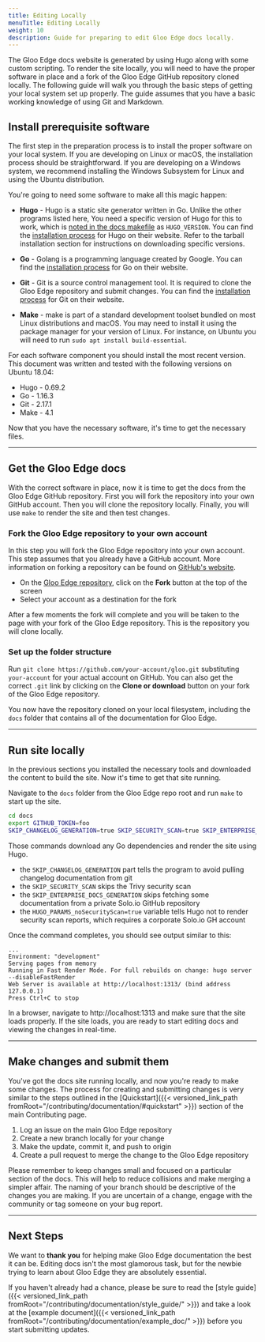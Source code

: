 ```yaml
---
title: Editing Locally
menuTitle: Editing Locally
weight: 10
description: Guide for preparing to edit Gloo Edge docs locally.
---
```


The Gloo Edge docs website is generated by using Hugo along with some custom scripting. To render the site locally, you will need to have the proper software in place and a fork of the Gloo Edge GitHub repository cloned locally.  The following guide will walk you through the basic steps of getting your local system set up properly. The guide assumes that you have a basic working knowledge of using Git and Markdown.

## Install prerequisite software

The first step in the preparation process is to install the proper software on your local system. If you are developing on Linux or macOS, the installation process should be straightforward. If you are developing on a Windows system, we recommend installing the Windows Subsystem for Linux and using the Ubuntu distribution.

You're going to need some software to make all this magic happen:

* **Hugo** - Hugo is a static site generator written in Go. Unlike the other programs listed here, You need a specific version of Hugo for this to work, which is [noted in the docs makefile](https://github.com/solo-io/gloo/blob/master/docs/Makefile#L26) as `HUGO_VERSION`. You can find the [installation process](https://gohugo.io/getting-started/installing/) for Hugo on their website. Refer to the tarball installation section for instructions on downloading specific versions.

* **Go** - Golang is a programming language created by Google. You can find the [installation process](https://golang.org/doc/install) for Go on their website.

* **Git** - Git is a source control management tool. It is required to clone the Gloo Edge repository and submit changes. You can find the [installation process](https://git-scm.com/book/en/v2/Getting-Started-Installing-Git) for Git on their website.

* **Make** - make is part of a standard development toolset bundled on most Linux distributions and macOS. You may need to install it using the package manager for your version of Linux. For instance, on Ubuntu you will need to run `sudo apt install build-essential`.

For each software component you should install the most recent version. This document was written and tested with the following versions on Ubuntu 18.04:

* Hugo - 0.69.2
* Go - 1.16.3
* Git - 2.17.1
* Make - 4.1

Now that you have the necessary software, it's time to get the necessary files.

---

## Get the Gloo Edge docs

With the correct software in place, now it is time to get the docs from the Gloo Edge GitHub repository. First you will fork the repository into your own GitHub account. Then you will clone the repository locally. Finally, you will use `make` to render the site and then test changes.

### Fork the Gloo Edge repository to your own account

In this step you will fork the Gloo Edge repository into your own account. This step assumes that you already have a GitHub account. More information on forking a repository can be found on [GitHub's website](https://guides.github.com/activities/forking/).

* On the [Gloo Edge repository](https://github.com/solo-io/gloo), click on the **Fork** button at the top of the screen
* Select your account as a destination for the fork

After a few moments the fork will complete and you will be taken to the page with your fork of the Gloo Edge repository. This is the repository you will clone locally.

### Set up the folder structure

Run `git clone https://github.com/your-account/gloo.git` substituting `your-account` for your actual account on GitHub. You can also get the correct `.git` link by clicking on the **Clone or download** button on your fork of the Gloo Edge repository.

You now have the repository cloned on your local filesystem, including the `docs` folder that contains all of the documentation for Gloo Edge.

---

## Run site locally

In the previous sections you installed the necessary tools and downloaded the content to build the site. Now it's time to get that site running.

Navigate to the `docs` folder from the Gloo Edge repo root and run `make` to start up the site.

```bash
cd docs
export GITHUB_TOKEN=foo
SKIP_CHANGELOG_GENERATION=true SKIP_SECURITY_SCAN=true SKIP_ENTERPRISE_DOCS_GENERATION=true HUGO_PARAMS_noSecurityScan=true make serve-site -b
```

Those commands download any Go dependencies and render the site using Hugo.
- the `SKIP_CHANGELOG_GENERATION` part tells the program to avoid pulling changelog documentation from git
- the `SKIP_SECURITY_SCAN` skips the Trivy security scan
- the `SKIP_ENTERPRISE_DOCS_GENERATION` skips fetching some documentation from a private Solo.io GitHub repository
- the `HUGO_PARAMS_noSecurityScan=true` variable tells Hugo not to render security scan reports, which requires a corporate Solo.io GH account

Once the command completes, you should see output similar to this:

```console
...
Environment: "development"
Serving pages from memory
Running in Fast Render Mode. For full rebuilds on change: hugo server --disableFastRender
Web Server is available at http://localhost:1313/ (bind address 127.0.0.1)
Press Ctrl+C to stop
```

In a browser, navigate to http://localhost:1313 and make sure that the site loads properly. If the site loads, you are ready to start editing docs and viewing the changes in real-time.

---

## Make changes and submit them

You've got the docs site running locally, and now you're ready to make some changes. The process for creating and submitting changes is very similar to the steps outlined in the [Quickstart]({{< versioned_link_path fromRoot="/contributing/documentation/#quickstart" >}}) section of the main Contributing page.

1. Log an issue on the main Gloo Edge repository 
2. Create a new branch locally for your change
3. Make the update, commit it, and push to origin
4. Create a pull request to merge the change to the Gloo Edge repository

Please remember to keep changes small and focused on a particular section of the docs. This will help to reduce collisions and make merging a simpler affair. The naming of your branch should be descriptive of the changes you are making. If you are uncertain of a change, engage with the community or tag someone on your bug report.

---

## Next Steps

We want to **thank you** for helping make Gloo Edge documentation the best it can be. Editing docs isn't the most glamorous task, but for the newbie trying to learn about Gloo Edge they are absolutely essential.

If you haven't already had a chance, please be sure to read the [style guide]({{< versioned_link_path fromRoot="/contributing/documentation/style_guide/" >}}) and take a look at the [example document]({{< versioned_link_path fromRoot="/contributing/documentation/example_doc/" >}}) before you start submitting updates.
